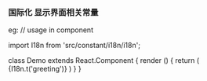 ### 国际化	显示界面相关常量

eg:
// usage in component
 
import I18n from 'src/constant/i18n/i18n';
 
class Demo extends React.Component {
  render () {
    return (
      <Text>{I18n.t('greeting')}</Text>
    )
  }
}
